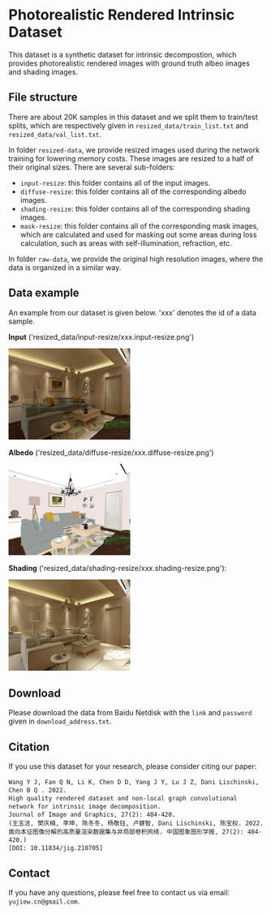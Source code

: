 # Photorealistic Rendered Intrinsic Dataset
This dataset is a synthetic dataset for intrinsic decompostion, which provides photorealistic rendered images with ground truth albeo images and shading images.


## File structure
There are about 20K samples in this dataset and we split them to train/test splits, which are respectively given in `resized_data/train_list.txt` and `resized_data/val_list.txt`. 

In folder `resized-data`, we provide resized images used during the network training for lowering memory costs. These images are resized to a half of their original sizes. There are several sub-folders:

* `input-resize`: this folder contains all of the input images.
* `diffuse-resize`: this folder contains all of the corresponding albedo images.
* `shading-resize`: this folder contains all of the corresponding shading images.
* `mask-resize`: this folder contains all of the corresponding mask images, which are calculated and used for masking out some areas during loss calculation, such as areas with self-illumination, refraction, etc. 

In folder `raw-data`, we provide the original high resolution images, where the data is organized in a similar way.

## Data example
An example from our dataset is given below. 'xxx' denotes the id of a data sample. 

**Input** ('resized_data/input-resize/xxx.input-resize.png')

<img src="example/02064143.input-resize.jpg" alt="MarineGEO circle logo" style="height: 180px; width:240px;"/>

**Albedo** ('resized_data/diffuse-resize/xxx.diffuse-resize.png')

<img src="example/02064143.diffuse-resize.jpg" alt="MarineGEO circle logo" style="height: 180px; width:240px;"/>

**Shading** ('resized_data/shading-resize/xxx.shading-resize.png'):

<img src="example/02064143.shading-resize.jpg" alt="MarineGEO circle logo" style="height: 180px; width:240px;"/>

## Download
Please download the data from Baidu Netdisk with the `link` and `password` given in `download_address.txt`.

## Citation
If you use this dataset for your research, please consider citing our paper: 
```
Wang Y J, Fan Q N, Li K, Chen D D, Yang J Y, Lu J Z, Dani Lischinski, Chen B Q . 2022. 
High quality rendered dataset and non-local graph convolutional network for intrinsic image decomposition. 
Journal of Image and Graphics, 27(2): 404-420. 
(王玉洁, 樊庆楠, 李坤, 陈冬冬, 杨敬钰, 卢健智, Dani Lischinski, 陈宝权. 2022. 
面向本征图像分解的高质量渲染数据集与非局部卷积网络. 中国图象图形学报, 27(2): 404-420.) 
[DOI: 10.11834/jig.210705]
```


## Contact
If you have any questions, please feel free to contact us via email: `yujiew.cn@gmail.com`.
